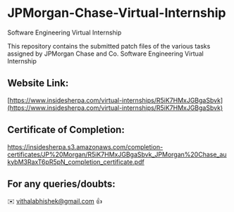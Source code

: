 # JPMorgan-Chase-Virtual-Internship
Software Engineering Virtual Internship

This repository contains the submitted patch files of the various tasks assigned by JPMorgan Chase and Co. Software Engineering Virtual Internship

## Website Link:

[https://www.insidesherpa.com/virtual-internships/R5iK7HMxJGBgaSbvk](https://www.insidesherpa.com/virtual-internships/R5iK7HMxJGBgaSbvk)

## Certificate of Completion:
https://insidesherpa.s3.amazonaws.com/completion-certificates/JP%20Morgan/R5iK7HMxJGBgaSbvk_JPMorgan%20Chase_aukybM3RaxT6pR5pN_completion_certificate.pdf

## For any queries/doubts:

:envelope: vithalabhishek@gmail.com :thumbsup:

